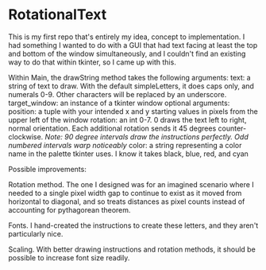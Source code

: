# RotationalText

This is my first repo that's entirely my idea, concept to implementation. I had something I wanted to do with a GUI that had text facing at least the top and bottom of the window simultaneously, and I couldn't find an existing way to do that within tkinter, so I came up with this.

Within Main, the drawString method takes the following arguments:
text: a string of text to draw. With the default simpleLetters, it does caps only, and numerals 0-9. Other characters will be replaced by an underscore.
target_window: an instance of a tkinter window
optional arguments:
position: a tuple with your intended x and y starting values in pixels from the upper left of the window
rotation: an int 0-7. 0 draws the text left to right, normal orientation. Each additional rotation sends it 45 degrees counter-clockwise. *Note: 90 degree intervals draw the instructions perfectly. Odd numbered intervals warp noticeably*
color: a string representing a color name in the palette tkinter uses. I know it takes black, blue, red, and cyan

Possible improvements:

Rotation method. The one I designed was for an imagined scenario where I needed to a single pixel width gap to continue to exist as it moved from horizontal to diagonal, and so treats distances as pixel counts instead of accounting for pythagorean theorem.

Fonts. I hand-created the instructions to create these letters, and they aren't particularly nice.

Scaling. With better drawing instructions and rotation methods, it should be possible to increase font size readily.
